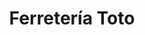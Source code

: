 ---
title: "Ferretería Toto"
url: /ciudad-autonoma-de-buenos-aires/ferreteria-toto/
shop: hardware
---